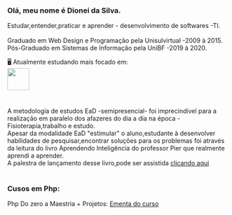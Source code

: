 ### Olá, meu nome é Dionei da Silva.
 Estudar,entender,praticar e aprender - desenvolvimento de softwares -TI.</br></br>
 Graduado em Web Design e Programação pela Unisulvirtual -2009 à 2015.</br>
Pós-Graduado em Sistemas de Informação pela UniBF -2019 à 2020.</br>
  
 
  🖥️ Atualmente estudando mais focado em:</br>
  <img width="50" height="50" src="https://cdn.jsdelivr.net/gh/devicons/devicon/icons/php/php-original.svg" />
  


  
 # 

 A metodologia de estudos EaD -semipresencial- foi imprecindível para a realização em paralelo dos afazeres  do dia a dia na época - Fisioterapia,trabalho e estudo.</br>Apesar da modalidade EaD "estimular" o aluno,estudante à desenvolver  habilidades de pesquisar,encontrar soluções para os problemas foi através da leitura do livro Aprendendo Inteligência do professor Pier que realmente aprendi a aprender.</br>A palestra de lançamento desse livro,pode ser assistida [clicando aqui](https://www.youtube.com/watch?v=RlSCoYwnxr4)

#

### Cusos em Php:

 Php Do zero a Maestria + Projetos: [Ementa do curso](https://github.com/DioneiSilva/PHP_do_Zero_a_Maestria)

 




 

            
          
           
          
          
          

